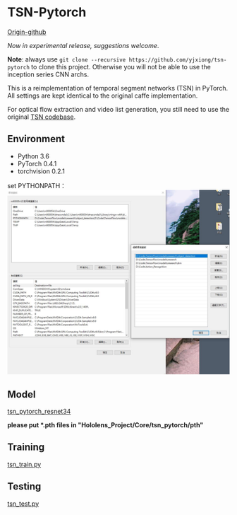 # TSN-Pytorch

[Origin-github](https://github.com/yjxiong/tsn-pytorch)

*Now in experimental release, suggestions welcome*.

**Note**: always use `git clone --recursive https://github.com/yjxiong/tsn-pytorch` to clone this project. 
Otherwise you will not be able to use the inception series CNN archs. 

This is a reimplementation of temporal segment networks (TSN) in PyTorch. All settings are kept identical to the original caffe implementation.

For optical flow extraction and video list generation, you still need to use the original [TSN codebase](https://github.com/yjxiong/temporal-segment-networks).

## Environment

- Python 3.6
- PyTorch 0.4.1
- torchvision 0.2.1

set PYTHONPATH：  
![image](../../etcs/Environment.JPG)

## Model

[tsn_pytorch_resnet34](https://drive.google.com/drive/folders/11U1j7s2lO1tn2PxR40CGzIxBo9B9Xwpe?usp=sharing)

**please put \*.pth files in "Hololens_Project/Core/tsn_pytorch/pth"**

## Training

[tsn_train.py](tsn_train.py)

## Testing

[tsn_test.py](tsn_test.py)